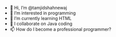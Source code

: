 - 👋 Hi, I’m @tamjidshahnewaj
- 👀 I’m interested in programming
- 🌱 I’m currently learning HTML
- 💞️ I collaborate on Java coding
- 📫 How do I become a professional programmer?

<!---
tamjidshahnewaj/tamjidshahnewaj is a ✨ special ✨ repository because its `README.md` (this file) appears on your GitHub profile.
You can click the Preview link to take a look at your changes.
--->
